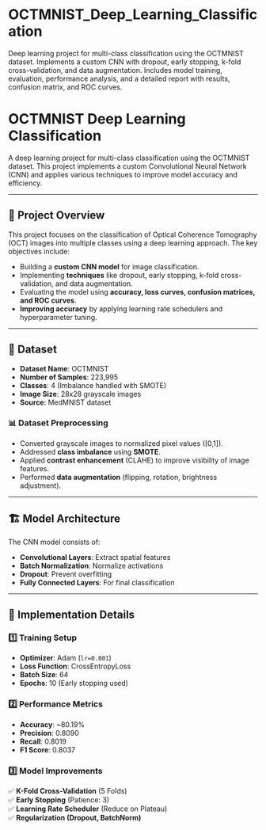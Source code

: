 # OCTMNIST_Deep_Learning_Classification
Deep learning project for multi-class classification using the OCTMNIST dataset. Implements a custom CNN with dropout, early stopping, k-fold cross-validation, and data augmentation. Includes model training, evaluation, performance analysis, and a detailed report with results, confusion matrix, and ROC curves.
# OCTMNIST Deep Learning Classification

A deep learning project for multi-class classification using the OCTMNIST dataset. This project implements a custom Convolutional Neural Network (CNN) and applies various techniques to improve model accuracy and efficiency.

---

## 📌 **Project Overview**
This project focuses on the classification of Optical Coherence Tomography (OCT) images into multiple classes using a deep learning approach. The key objectives include:
- Building a **custom CNN model** for image classification.
- Implementing **techniques** like dropout, early stopping, k-fold cross-validation, and data augmentation.
- Evaluating the model using **accuracy, loss curves, confusion matrices, and ROC curves**.
- **Improving accuracy** by applying learning rate schedulers and hyperparameter tuning.

---

## 📂 **Dataset**
- **Dataset Name**: OCTMNIST
- **Number of Samples**: 223,995
- **Classes**: 4 (Imbalance handled with SMOTE)
- **Image Size**: 28x28 grayscale images
- **Source**: MedMNIST dataset

### 📊 **Dataset Preprocessing**
- Converted grayscale images to normalized pixel values \([0,1]\).
- Addressed **class imbalance** using **SMOTE**.
- Applied **contrast enhancement** (CLAHE) to improve visibility of image features.
- Performed **data augmentation** (flipping, rotation, brightness adjustment).

---

## 🏗 **Model Architecture**
The CNN model consists of:
- **Convolutional Layers**: Extract spatial features
- **Batch Normalization**: Normalize activations
- **Dropout**: Prevent overfitting
- **Fully Connected Layers**: For final classification

---

## 🚀 **Implementation Details**
### 1️⃣ **Training Setup**
- **Optimizer**: Adam (`lr=0.001`)
- **Loss Function**: CrossEntropyLoss
- **Batch Size**: 64
- **Epochs**: 10 (Early stopping used)

### 2️⃣ **Performance Metrics**
- **Accuracy**: ~80.19%
- **Precision**: 0.8090
- **Recall**: 0.8019
- **F1 Score**: 0.8037

### 3️⃣ **Model Improvements**
✅ **K-Fold Cross-Validation** (5 Folds)  
✅ **Early Stopping** (Patience: 3)  
✅ **Learning Rate Scheduler** (Reduce on Plateau)  
✅ **Regularization (Dropout, BatchNorm)**  


